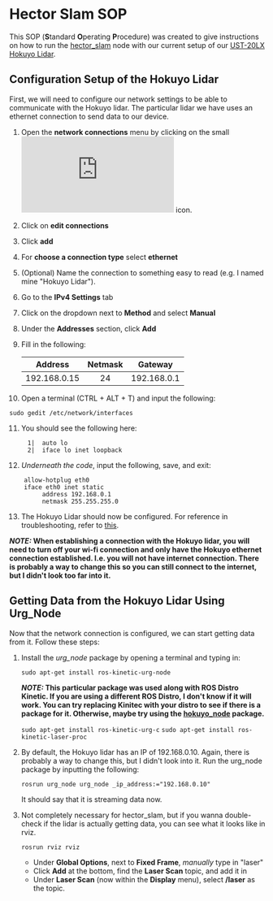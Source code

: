 # Hector Slam SOP

This SOP (**S**tandard **O**perating **P**rocedure) was created to give instructions on how to run the [hector_slam](http://wiki.ros.org/hector_slam/Tutorials/MappingUsingLoggedData)
node with our current setup of our [UST-20LX Hokuyo Lidar](https://www.roscomponents.com/en/lidar-laser-scanner/86-ust-20lx.html).




## Configuration Setup of the Hokuyo Lidar

First, we will need to configure our network settings to be able to communicate with the Hokuyo lidar. The particular 
lidar we have uses an ethernet connection to send data to our device. 

1. Open the **network connections** menu by clicking on the small ![alt text](https://www.freepik.com/index.php?goto=27&url_download=aHR0cDovL3d3dy5mbGF0aWNvbi5jb20vZnJlZS1pY29uL3dpZmktY29ubmVjdGlvbi1zaWduYWwtc3ltYm9sXzUzNTI0&opciondownload=318&id=aHR0cDovL3d3dy5mbGF0aWNvbi5jb20vZnJlZS1pY29uL3dpZmktY29ubmVjdGlvbi1zaWduYWwtc3ltYm9sXzUzNTI0&fileid=788682 "wi-fi icon") icon.
2. Click on **edit connections**
3. Click **add**
4. For **choose a connection type** select **ethernet**
5. (Optional) Name the connection to something easy to read (e.g. I named mine "Hokuyo Lidar"). 
6. Go to the **IPv4 Settings** tab
7. Click on the dropdown next to **Method** and select **Manual**
8. Under the **Addresses** section, click **Add** 
9. Fill in the following: 

   | Address    | Netmask | Gateway   |
   |:----------:|:-------:|:---------:|
   |192.168.0.15| 24      |192.168.0.1|
   
10. Open a terminal (CTRL + ALT + T) and input the following: 
   
   ```sudo gedit /etc/network/interfaces```
   
11. You should see the following here:
   
   ```  
        1|  auto lo  
        2|  iface lo inet loopback 
   ```
        
12. *Underneath the code*, input the following, save, and exit: 

   ``` auto eth0  
       allow-hotplug eth0  
       iface eth0 inet static  
            address 192.168.0.1  
            netmask 255.255.255.0 
   ```
            
13. The Hokuyo Lidar should now be configured. For reference in troubleshooting, refer to [this](https://blog.csdn.net/hajungong007/article/details/79210140).

**_NOTE:_ When establishing a connection with the Hokuyo lidar, you will need to turn off your wi-fi connection and only have
the Hokuyo ethernet connection established. I.e. you will not have internet connection. There is probably a way to change this so 
you can still connect to the internet, but I didn't look too far into it.**




## Getting Data from the Hokuyo Lidar Using Urg_Node

Now that the network connection is configured, we can start getting data from it. Follow these steps:

1. Install the *urg_node* package by opening a terminal and typing in:
   
   ```sudo apt-get install ros-kinetic-urg-node```
   
   **_NOTE:_ This particular package was used along with ROS Distro Kinetic. If you are using a different ROS Distro, I 
   don't know if it will work. You can try replacing Kinitec with your distro to see if there is a package for it. Otherwise, 
   maybe try using the [hokuyo_node](http://wiki.ros.org/hokuyo_node) package.**
   
   ```sudo apt-get install ros-kinetic-urg-c```
   ```sudo apt-get install ros-kinetic-laser-proc```

2. By default, the Hokuyo lidar has an IP of 192.168.0.10. Again, there is probably a way to change this, but I didn't look into it. Run the urg_node package by inputting the following:

   ```rosrun urg_node urg_node _ip_address:="192.168.0.10"```

   It should say that it is streaming data now.

3. Not completely necessary for hector_slam, but if you wanna double-check if the lidar is actually getting data, you can
see what it looks like in rviz.

   ```rosrun rviz rviz```
   
   + Under **Global Options**, next to **Fixed Frame**, _manually_ type in "laser"
   + Click **Add** at the bottom, find the **Laser Scan** topic, and add it in
   + Under **Laser Scan** (now within the **Display** menu), select **/laser** as the topic. 
   

